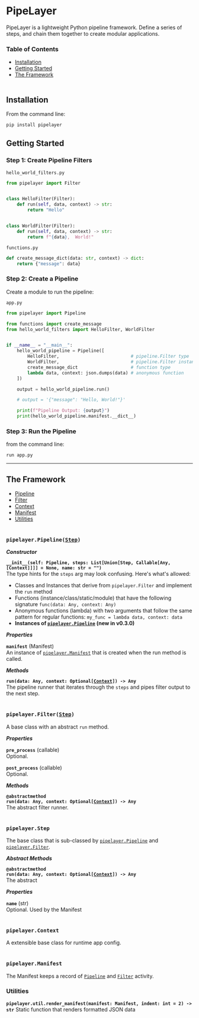 # PipeLayer
PipeLayer is a lightweight Python pipeline framework. Define a series of steps, and chain them together to create modular applications.
<br>

### Table of Contents

* [Installation](#installation)
* [Getting Started](#getting-started)
* [The Framework](#the-framework)
<br><br>

## Installation

From the command line:
```sh
pip install pipelayer
```

## Getting Started

### Step 1: Create Pipeline Filters

`hello_world_filters.py`
```python
from pipelayer import Filter


class HelloFilter(Filter):
    def run(self, data, context) -> str:
        return "Hello"


class WorldFilter(Filter):
    def run(self, data, context) -> str:
        return f"{data},  World!"
```

`functions.py`
```python
def create_message_dict(data: str, context) -> dict:
    return {"message": data}
```

### Step 2: Create a Pipeline
Create a module to run the pipeline:

`app.py`
```python
from pipelayer import Pipeline

from functions import create_message
from hello_world_filters import HelloFilter, WorldFilter


if __name__ = "__main__":
    hello_world_pipeline = Pipeline([
        HelloFilter,                           # pipeline.Filter type
        WorldFilter,                           # pipeline.Filter instance
        create_message_dict                    # function type
        lambda data, context: json.dumps(data) # anonymous function
    ])

    output = hello_world_pipeline.run()

    # output = '{"message": "Hello, World!"}'

    print(f"Pipeline Output: {output}")
    print(hello_world_pipeline.manifest.__dict__)

```

### Step 3: Run the Pipeline
from the command line:
```sh
run app.py
```

---

## The Framework
* [Pipeline](#pipelayerpipeline)
* [Filter](#pipelayerfilter)
* [Context](#pipelayercontext)
* [Manifest](#pipelayermanifest)
* [Utilities](#utilities)
<br><br>


### __`pipelayer.Pipeline(`[`Step`](#pipelayerstep)`)`__

***Constructor***

__`__init__(self: Pipeline, steps: List[Union[Step, Callable[Any, [Context]]]] = None, name: str = "")`__<br>
The type hints for the `steps` arg may look confusing. Here's what's allowed:

- Classes and Instances that derive from `pipelayer.Filter` and implement the `run` method
- Functions (instance/class/static/module) that have the following signature `func(data: Any, context: Any)`
- Anonymous functions (lambda) with two arguments that follow the same pattern for regular functions: `my_func = lambda data, context: data`
- **Instances of [`pipelayer.Pipeline`](#pipelayer.Pipeline) (new in v0.3.0)**

***Properties***

__`manifest`__ (Manifest)<br>
An instance of [`pipelayer.Manifest`](#pipelayermanifest) that is created when the run method is called.

***Methods***

__`run(data: Any, context: Optional[`[`Context`](#pipelayercontext)`]) -> Any`__<br>
The pipeline runner that iterates through the `steps` and pipes filter output to the next step.
<br><br>


### __`pipelayer.Filter(`[`Step`](#pipelayerstep)`)`__
A base class with an abstract `run` method.

***Properties***

__`pre_process`__ (callable)<br>
Optional.

__`post_process`__ (callable)<br>
Optional.

***Methods***

__`@abstractmethod`__<br>
__`run(data: Any, context: Optional[`[`Context`](#pipelayercontext)`]) -> Any`__<br>
The abstract filter runner.
<br><br>


### __`pipelayer.Step`__
The base class that is sub-classed by [`pipelayer.Pipeline`](#pipelayerpipeline) and [`pipelayer.Filter`](#pipelayerfilter).

***Abstract Methods***

__`@abstractmethod`__<br>
__`run(data: Any, context: Optional[`[`Context`](#pipelayercontext)`]) -> Any`__<br>
The abstract

***Properties***

__`name`__ (str)<br>
Optional. Used by the Manifest
<br><br>


### __`pipelayer.Context`__
A extensible base class for runtime app config.
<br><br>


### __`pipelayer.Manifest`__
The Manifest keeps a record of [`Pipeline`](#pipeline) and [`Filter`](#pipelayerfilter) activity.


### Utilities

__`pipelayer.util.render_manifest(manifest: Manifest, indent: int = 2) -> str`__
Static function that renders formatted JSON data

